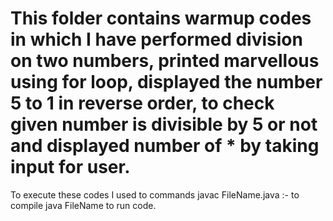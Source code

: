 # This folder contains warmup codes in which I have performed division on two numbers, printed marvellous using for loop, displayed the number 5 to 1 in reverse order, to check given number is divisible by 5 or not and displayed number of * by taking input for user.
 To execute these codes I used to commands
 javac FileName.java :- to compile
 java FileName to run code.
